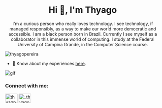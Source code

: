 
<h1 align="center">Hi 👋, I'm Thyago</h1>
<p align="center">I'm a curious person who really loves technology. I see technology, if managed responsibly, as a way to make our world more democratic and accessible. I am a black person born in Brazil. Currently I see myself as a collaborator in this immense world of computing. I study at the Federal University of Campina Grande, in the Computer Science course.</p>

<p align="left"> <img src="https://komarev.com/ghpvc/?username=thyagopereira&label=Profile%20views&color=0e75b6&style=flat" alt="thyagopereira" /> </p>

- 📄 Know about my experiences [here](https://docs.google.com/document/d/1h_qDmpkbAx33vsKr4vTJEqLf6pnEwzL0/edit?usp=sharing&ouid=106693224835270597258&rtpof=true&sd=true).

![gif](https://camo.githubusercontent.com/253262c3bcbbb8891237a21ec493f95dffb489715cd544dad7daec2ea790b4ba/68747470733a2f2f726561646d652d747970696e672d7376672e6865726f6b756170702e636f6d3f666f6e743d496f7365766b612673697a653d313626636f6c6f723d3937613465322663656e7465723d747275652677696474683d343130266865696768743d3435266c696e65733d57726974696e672b636f64652b2770726f6261626c79272e)

<h3 align="left">Connect with me:</h3>
<p align="left">
<a href="https://linkedin.com/in/thyagpereira" target="blank"><img align="center" src="https://raw.githubusercontent.com/rahuldkjain/github-profile-readme-generator/master/src/images/icons/Social/linked-in-alt.svg" alt="thyagpereira" height="30" width="40" /></a>
<a href="https://instagram.com/_thyagops" target="blank"><img align="center" src="https://raw.githubusercontent.com/rahuldkjain/github-profile-readme-generator/master/src/images/icons/Social/instagram.svg" alt="_thyagops" height="30" width="40" /></a>
</p>
